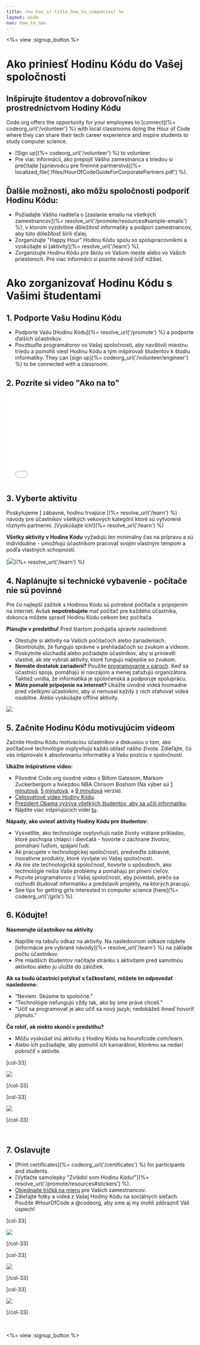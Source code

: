 ```yaml
---
title: <%= hoc_s(:title_how_to_companies) %>
layout: wide
nav: how_to_nav
---
```

<%= view :signup_button %>

# Ako priniesť Hodinu Kódu do Vašej spoločnosti

## Inšpirujte študentov a dobrovoľníkov prostredníctvom Hodiny Kódu

Code.org offers the opportunity for your employees to [connect](%= codeorg_url('/volunteer') %) with local classrooms doing the Hour of Code where they can share their tech career experience and inspire students to study computer science.

- [Sign up](%= codeorg_url('/volunteer') %) to volunteer.
- Pre viac informácií, ako prepojiť Vášho zamestnanca s triedou si prečítajte [sprievodcu pre firemné partnerstvá](%= localized_file('/files/HourOfCodeGuideForCorporatePartners.pdf') %).

## Ďalšie možnosti, ako môžu spoločnosti podporiť Hodinu Kódu:

- Požiadajte Vášho riaditeľa o [zaslanie emailu na všetkých zamestnancov](%= resolve_url('/promote/resources#sample-emails') %), v ktorom vyzdvihne dôležitosť informatiky a podporí zamestnancov, aby túto dôležitosť šírili ďalej.
- Zorganizujte "Happy Hour" Hodinu Kódu spolu so spolupracovníkmi a vyskúšajte si [aktivity](%= resolve_url('/learn') %).
- Zorganizujte Hodinu Kódu pre školu vo Vašom meste alebo vo Vašich priestoroch. Pre viac informácií si pozrite návod (viď nižšie).

# Ako zorganizovať Hodinu Kódu s Vašimi študentami

## 1. Podporte Vašu Hodinu Kódu

- Podporte Vašu [Hodinu Kódu](%= resolve_url('/promote') %) a podporte ďalších účastníkov.
- Povzbuďte programátorov vo Vašej spoločnosti, aby navštívili miestnu triedu a pomohli viesť Hodinu Kódu a tým inšpirovali študentov k štúdiu informatiky. They can [sign up](%= codeorg_url('/volunteer/engineer') %) to be connected with a classroom.

## 2. Pozrite si video "Ako na to" <iframe width="500" height="255" src="//www.youtube.com/embed/SrnvvWDm73k" frameborder="0" allowfullscreen mark="crwd-mark"></iframe> 

## 3. Vyberte aktivitu

Poskytujeme [ zábavné, hodinu trvajúce ](%= resolve_url('/learn') %) návody pre účastníkov všetkých vekových kategórií ktoré sú vytvorené rôznymi partnermi. [Vyskúšajte ich!](%= resolve_url('/learn') %)

**Všetky aktivity v Hodine Kódu** vyžadujú len minimálny čas na prípravu a sú individuálne - umožňujú účastníkom pracovať svojim vlastným tempom a podľa vlastných schopností.

[![](/images/fit-700/tutorials.png)](%= resolve_url('/learn') %)

## 4. Naplánujte si technické vybavenie - počítače nie sú povinné

Pre čo najlepší zážitok s Hodinou Kódu sú potrebné počítače s pripojením na internet. Avšak **nepotrebujete** mať počítač pre každého účastníka, dokonca môžete spraviť Hodinu Kódu celkom bez počítača.

**Plánujte v predstihu!** Pred štartom podujatia spravte nasledovné:

- Otestujte si aktivity na Vašich počítačoch alebo zariadeniach. Skontrolujte, že fungujú správne v prehliadačoch so zvukom a videom.
- Poskytnite slúchadlá alebo požiadajte účastníkov, aby si priniestli vlastné, ak ste vybrali aktivity, ktoré fungujú najlepšie so zvukom.
- **Nemáte dostatok zariadení?** Použite [ programovanie v pároch](https://www.youtube.com/watch?v=vgkahOzFH2Q). Keď sa účastníci spoja, pomáhajú si navzájom a menej zaťažujú organizátora. Taktiež uvidia, že informatika je spoločenská a podporuje spoluprácu.
- **Máte pomalé pripojenie na internet?** Ukážte úvodné videá hromadne pred všetkými účastníkmi, aby si nemusel každý z nich sťahovať videá osobitne. Alebo vyskúšajte offline aktivity.

<img src="/images/fit-350/group_ipad.jpg" />

## 5. Začnite Hodinu Kódu motivujúcim videom

Začnite Hodinu Kódu motiváciou účastníkov a diskusiou o tom, ako počítačové technológie ovplyvňujú každú oblasť nášho života. Zdieľajte, čo vás inšpirovalo k absolvovaniu informatiky a Vašu pozíciu v spoločnosti.

**Ukážte inšpiratívne video:**

- Pôvodné Code.org úvodné video s Billom Gatesom, Markom Zuckerbergom a hviezdou NBA Chrisom Boshom (Na výber sú [1 minutová](https://www.youtube.com/watch?v=qYZF6oIZtfc), [5 minutová](https://www.youtube.com/watch?v=nKIu9yen5nc), a [9 minutová](https://www.youtube.com/watch?v=dU1xS07N-FA) verzia).
- [Celosvetové video Hodiny Kódu](https://www.youtube.com/watch?v=KsOIlDT145A).
- [Prezident Obama vyzýva všetkých študentov, aby sa učili informatiku](https://www.youtube.com/watch?v=6XvmhE1J9PY).
- Nájdite viac inšpirujúcich videí [tu](https://www.youtube.com/playlist?list=PLzdnOPI1iJNfpD8i4Sx7U0y2MccnrNZuP).

**Nápady, ako uviesť aktivity Hodiny Kódu pre študentov:**

- Vysvetlite, ako technológie ovplyvňujú naše životy vrátane príkladov, ktoré pochopia chlapci i dievčatá - hovorte o záchrane životov, pomáhaní ľuďom, spájaní ľudí.
- Ak pracujete v technologickej spoločnosti, predveďte zábavné, inovatívne produkty, ktoré vyvíjate vo Vašej spoločnosti.
- Ak nie ste technologická spoločnosť, hovorte o spôsoboch, ako technológie riešia Vaše problémy a pomáhajú pri plnení cieľov.
- Pozvite programátorov z Vašej spoločnosti, aby povedali, prečo sa rozhodli študovať informatiku a predstavili projekty, na ktorých pracujú.
- See tips for getting girls interested in computer science [here](%= codeorg_url('/girls') %).

## 6. Kódujte!

**Nasmerujte účastníkov na aktivity**

- Napíšte na tabuľu odkaz na aktivity. Na nasledovnom odkaze nájdete [informácie pre vybrané návody](%= resolve_url('/learn') %) na základe počtu účastníkov.
- Pre mladších študentov načítajte stránku s aktivitami pred samotnou aktivitou alebo ju uložte do záložiek.

**Ak sa budú účastníci potýkať s ťažkosťami, môžete im odpovedať nasledovne:**

- “Neviem. Skúsme to spoločne.”
- “Technológie nefungujú vždy tak, ako by sme práve chceli.”
- “Učiť sa programovať je ako učiť sa nový jazyk; nedokážeš ihneď hovoriť plynulo.”

**Čo robiť, ak niekto skončí v predstihu?**

- Môžu vyskúšať inú aktivitu z Hodiny Kódu na hourofcode.com/learn.
- Alebo ich požiadajte, aby pomohli ich kamarátovi, ktorému sa nedarí pokročiť v aktivite.

[col-33]

![](/images/fit-250/highschoolgirls.jpeg)

[/col-33]

[col-33]

![](/images/fit-300/group_ar.jpg)

[/col-33]

<p style="clear:both">&nbsp;</p>

## 7. Oslavujte

- [Print certificates](%= codeorg_url('/certificates') %) for participants and students.
- [Vytlačte samolepky "Zvládol som Hodinu Kódu!"](%= resolve_url('/promote/resources#stickers') %).
- [Objednajte tričká na mieru](http://blog.code.org/post/132608499493/hour-of-code-shirts-and-more) pre Vašich zamestnancov.
- Zdieľajte fotky a videá z Vašej Hodiny Kódu na sociálnych sieťach. Použite #HourOfCode a @codeorg, aby sme aj my mohli zdôrazniť Váš úspech!

[col-33]

![](/images/fit-250/celebrate2.jpeg)

[/col-33]

[col-33]

![](/images/fit-260/highlight-certificates.jpg)

[/col-33]

[col-33]

![](/images/fit-300/boy-certificate.jpg)

[/col-33]

<p style="clear:both">&nbsp;</p>

<%= view :signup_button %>